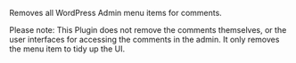 Removes all WordPress Admin menu items for comments.

Please note: This Plugin does not remove the comments themselves, or the user interfaces for accessing the comments in the admin. It only removes the menu item to tidy up the UI.
